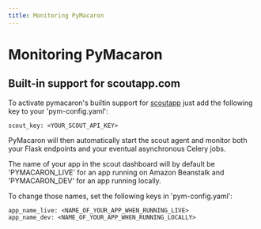 ```yaml
---
title: Monitoring PyMacaron
---
```


Monitoring PyMacaron
====================

## Built-in support for scoutapp.com

To activate pymacaron's builtin support for [scoutapp](https://scoutapp.com) just add the
following key to your 'pym-config.yaml':

```
scout_key: <YOUR_SCOUT_API_KEY>
```

PyMacaron will then automatically start the scout agent and monitor both your
Flask endpoints and your eventual asynchronous Celery jobs.

The name of your app in the scout dashboard will by default be 'PYMACARON_LIVE'
for an app running on Amazon Beanstalk and 'PYMACARON_DEV' for an app running
locally.

To change those names, set the following keys in 'pym-config.yaml':

```
app_name_live: <NAME_OF_YOUR_APP_WHEN_RUNNING_LIVE>
app_name_dev: <NAME_OF_YOUR_APP_WHEN_RUNNING_LOCALLY>
```
